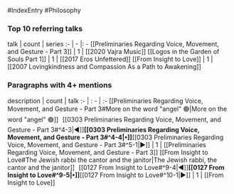 #IndexEntry #Philosophy

### Top 10 referring talks
talk | count | series
:- | - |: -
[[Preliminaries Regarding Voice, Movement, and Gesture - Part 3]] | 1 | [[2020 Vajra Music]]
[[Logos in the Garden of Souls Part 1]] | 1 | [[2017 Eros Unfettered]]
[[From Insight to Love]] | 1 | [[2007 Lovingkindness and Compassion As a Path to Awakening]]

### Paragraphs with 4+ mentions
description | count | talk
:- | : - | :-
[[Preliminaries Regarding Voice, Movement, and Gesture - Part 3#More on the word "angel" 🟢\|More on the word "angel" 🟢]] &nbsp;&nbsp;[[0303 Preliminaries Regarding Voice, Movement, and Gesture - Part 3#^4-3\|◀]]**[[0303 Preliminaries Regarding Voice, Movement, and Gesture - Part 3#^4-4\|•]]**[[0303 Preliminaries Regarding Voice, Movement, and Gesture - Part 3#^5-1\|▶]] | 1 | [[Preliminaries Regarding Voice, Movement, and Gesture - Part 3]]
[[From Insight to Love#The Jewish rabbi the cantor and the janitor\|The Jewish rabbi, the cantor and the janitor]] &nbsp;&nbsp;[[0127 From Insight to Love#^9-4\|◀]]**[[0127 From Insight to Love#^9-5\|•]]**[[0127 From Insight to Love#^10-1\|▶]] | 1 | [[From Insight to Love]]

